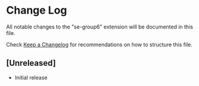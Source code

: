 # Change Log

All notable changes to the "se-group6" extension will be documented in this file.

Check [Keep a Changelog](http://keepachangelog.com/) for recommendations on how to structure this file.

## [Unreleased]

- Initial release